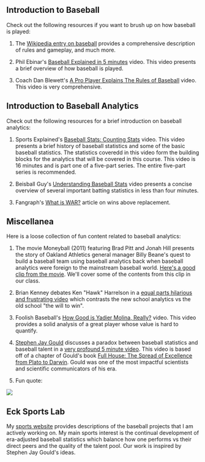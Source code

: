 

## Introduction to Baseball

Check out the following resources if you want to brush up on how baseball is played: 

1. The [Wikipedia entry on baseball](https://en.wikipedia.org/wiki/Baseball) provides a comprehensive description of rules and gameplay, and much more.

2. Phil Ebinar's [Baseball Explained in 5 minutes](https://www.youtube.com/watch?v=I8VGW0C_GO4) video. This video presents a brief overview of how baseball is played.

3. Coach Dan Blewett's [A Pro Player Explains The Rules of Baseball](https://www.youtube.com/watch?v=tEckJtLgPIs) video. This video is very comprehensive.


## Introduction to Baseball Analytics

Check out the following resources for a brief introduction on baseball analytics:

1. Sports Explained's [Baseball Stats: Counting Stats](https://www.youtube.com/watch?v=roWV4BFVlEg) video. This video presents a brief history of baseball statistics and some of the basic baseball statistics. The statistics coveredd in this video form the building blocks for the analytics that will be covered in this course. This video is 16 minutes and is part one of a five-part series. The entire five-part series is recommended.

2. Beisball Guy's [Understanding Baseball Stats](https://www.youtube.com/watch?v=G_hnu0TL70Y) video presents a concise overview of several important batting statistics in less than four minutes.

3. Fangraph's [What is WAR?](https://library.fangraphs.com/misc/war/) article on wins above replacement.


## Miscellanea

Here is a loose collection of fun content related to baseball analytics: 

1. The movie Moneyball (2011) featuring Brad Pitt and Jonah Hill presents the story of Oakland Athletics general manager Billy Beane's quest to build a baseball team using baseball analytics back when baseball analytics were foreign to the mainstream baseball world. [Here's a good clip from the movie](https://www.youtube.com/watch?v=Tzin1DgexlE). We'll cover some of the contents from this clip in our class.

2. Brian Kenney debates Ken "Hawk" Harrelson in a [equal parts hilarious and frustrating video](https://www.youtube.com/watch?v=hXYvc1JGcgo) which contrasts the new school analytics vs the old school "the will to win". 

3. Foolish Baseball's [How Good is Yadier Molina, Really?](https://www.youtube.com/watch?v=fphDdSdqI28) video. This video provides a solid analysis of a great player whose value is hard to quantify.

4. [Stephen Jay Gould](https://en.wikipedia.org/wiki/Stephen_Jay_Gould) discusses a paradox between baseball statistics and baseball talent in a [very profound 5 minute video](https://www.youtube.com/watch?v=BNM6ait4LOc). This video is based off of a chapter of Gould's book [Full House: The Spread of Excellence from Plato to Darwin](https://www.amazon.com/Full-House-Spread-Excellence-Darwin/dp/B09W89Z8FY?crid=3VTWFD50DQ2ZA&dib=eyJ2IjoiMSJ9.m7kAqExmq-ilYLk1I8al1CXDw7h1UyuI-t_jmgRB3Ug3lBwMk4QXd3wSgPL69g4EuLJ7SEDIPl2IH9HblOgIDaWXAWuPhtHWUVgzNxAHXRjm3PK4dRLuAcqX-iJTMvgciMnIcpzwpO_QSth3WE-f2GOob1U7ZUoTFV5WdnuvRSqWIuwKRM-M9VHl1nrA84xvcMGwpltFcsOivncuN2pIxXZGB2_tMl8DEt_neuVQwlk.xKY4sWe6yHfle7MfoKDLiPkYCJ8aWMVUqzDalfq9g8w&dib_tag=se&keywords=full+house+gould&qid=1736800489&sprefix=full+house+gould%2Caps%2C111&sr=8-1). Gould was one of the most impactful scientists and scientific communicators of his era. 

5. Fun quote: 

![](https://external-content.duckduckgo.com/iu/?u=http%3A%2F%2Fwww.azquotes.com%2Fpicture-quotes%2Fquote-people-ask-me-what-i-do-in-winter-when-there-s-no-baseball-i-ll-tell-you-what-i-do-i-rogers-hornsby-13-65-69.jpg&f=1&nofb=1&ipt=4b88b9fbc30ad3f0710b7b52170b371c8e80908bcc6cef831ae3b235359dd82a&ipo=images)



## Eck Sports Lab

My [sports website](https://ecklab.github.io/) provides descriptions of the baseball projects that I am actively working on. My main sports interest is the continual development of era-adjusted baseball statistics which balance how one performs vs their direct peers and the quality of the talent pool. Our work is inspired by Stephen Jay Gould's ideas.

